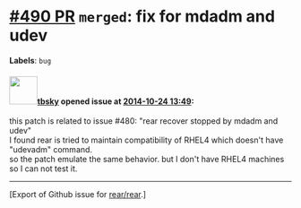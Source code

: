 [\#490 PR](https://github.com/rear/rear/pull/490) `merged`: fix for mdadm and udev
==================================================================================

**Labels**: `bug`

#### <img src="https://avatars.githubusercontent.com/u/9283275?v=4" width="50">[tbsky](https://github.com/tbsky) opened issue at [2014-10-24 13:49](https://github.com/rear/rear/pull/490):

this patch is related to issue \#480: "rear recover stopped by mdadm and
udev"  
I found rear is tried to maintain compatibility of RHEL4 which doesn't
have "udevadm" command.  
so the patch emulate the same behavior. but I don't have RHEL4 machines
so I can not test it.

------------------------------------------------------------------------

\[Export of Github issue for
[rear/rear](https://github.com/rear/rear).\]
